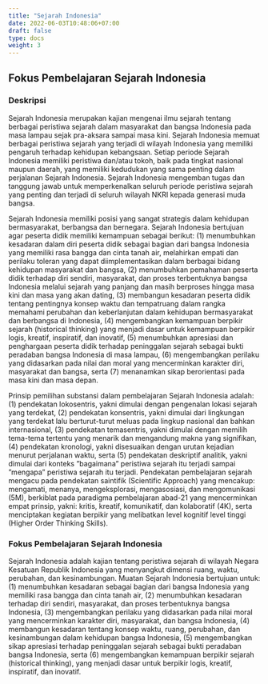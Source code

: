 ```yaml
---
title: "Sejarah Indonesia"
date: 2022-06-03T10:48:06+07:00
draft: false
type: docs
weight: 3
---
```

## Fokus Pembelajaran Sejarah Indonesia
### Deskripsi
Sejarah Indonesia merupakan kajian mengenai ilmu sejarah tentang berbagai peristiwa sejarah dalam masyarakat dan bangsa Indonesia pada masa lampau sejak pra-aksara sampai masa kini. Sejarah Indonesia memuat berbagai peristiwa sejarah yang terjadi di wilayah Indonesia yang memiliki pengaruh terhadap kehidupan kebangsaan. Setiap periode Sejarah Indonesia memiliki peristiwa dan/atau tokoh, baik pada tingkat nasional maupun daerah, yang memiliki kedudukan yang sama penting dalam perjalanan Sejarah Indonesia. Sejarah Indonesia mengemban tugas dan tanggung jawab untuk memperkenalkan seluruh periode peristiwa sejarah yang penting dan terjadi di seluruh wilayah NKRI kepada generasi muda bangsa.

Sejarah Indonesia memiliki posisi yang sangat strategis dalam kehidupan bermasyarakat, berbangsa dan bernegara. Sejarah Indonesia bertujuan agar peserta didik memiliki kemampuan sebagai berikut: (1) menumbuhkan kesadaran dalam diri peserta didik sebagai bagian dari bangsa Indonesia yang memiliki rasa bangga dan cinta tanah air, melahirkan empati dan perilaku toleran yang dapat diimplementasikan dalam berbagai bidang kehidupan masyarakat dan bangsa, (2) menumbuhkan pemahaman peserta didik terhadap diri sendiri, masyarakat, dan proses terbentuknya bangsa Indonesia melalui sejarah yang panjang dan masih berproses hingga masa kini dan masa yang akan dating, (3) membangun kesadaran peserta didik tentang pentingnya konsep waktu dan tempatruang dalam rangka memahami perubahan dan keberlanjutan dalam kehidupan bermasyarakat dan berbangsa di Indonesia, (4) mengembangkan kemampuan berpikir sejarah (historical thinking) yang menjadi dasar untuk kemampuan berpikir logis, kreatif, inspiratif, dan inovatif, (5) menumbuhkan apresiasi dan penghargaan peserta didik terhadap peninggalan sejarah sebagai bukti peradaban bangsa Indonesia di masa lampau, (6) mengembangkan perilaku yang didasarkan pada nilai dan moral yang mencerminkan karakter diri, masyarakat dan bangsa, serta (7) menanamkan sikap berorientasi pada masa kini dan masa depan.

Prinsip pemilihan substansi dalam pembelajaran Sejarah Indonesia adalah: (1) pendekatan lokosentris, yakni dimulai dengan pengenalan lokasi sejarah yang terdekat, (2) pendekatan konsentris, yakni dimulai dari lingkungan yang terdekat lalu berturut-turut meluas pada lingkup nasional dan bahkan internasional, (3) pendekatan temasentris, yakni dimulai dengan memilih tema-tema tertentu yang menarik dan mengandung makna yang signifikan, (4) pendekatan kronologi, yakni disesuaikan dengan urutan kejadian menurut perjalanan waktu, serta (5) pendekatan deskriptif analitik, yakni dimulai dari konteks ”bagaimana” peristiwa sejarah itu terjadi sampai ”mengapa” peristiwa sejarah itu terjadi. Pendekatan pembelajaran sejarah mengacu pada pendekatan saintifik (Scientific Approach) yang mencakup: mengamati, menanya, mengeksplorasi, mengasosiasi, dan mengomunikasi (5M), berkiblat pada paradigma pembelajaran abad-21 yang mencerminkan empat prinsip, yakni: kritis, kreatif, komunikatif, dan kolaboratif (4K), serta menciptakan kegiatan berpikir yang melibatkan level kognitif level tinggi (Higher Order Thinking Skills).

### Fokus Pembelajaran Sejarah Indonesia
Sejarah Indonesia adalah kajian tentang peristiwa sejarah di wilayah Negara Kesatuan Republik Indonesia yang menyangkut dimensi ruang, waktu, perubahan, dan kesinambungan. Muatan Sejarah Indonesia bertujuan untuk: (1) menumbuhkan kesadaran sebagai bagian dari bangsa Indonesia yang memiliki rasa bangga dan cinta tanah air, (2) menumbuhkan kesadaran terhadap diri sendiri, masyarakat, dan proses terbentuknya bangsa Indonesia, (3) mengembangkan perilaku yang didasarkan pada nilai moral yang mencerminkan karakter diri, masyarakat, dan bangsa Indonesia, (4) membangun kesadaran tentang konsep waktu, ruang, perubahan, dan kesinambungan dalam kehidupan bangsa Indonesia, (5) mengembangkan sikap apresiasi terhadap peninggalan sejarah sebagai bukti peradaban bangsa Indonesia, serta (6) mengembangkan kemampuan berpikir sejarah (historical thinking), yang menjadi dasar untuk berpikir logis, kreatif, inspiratif, dan inovatif.